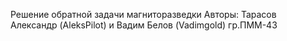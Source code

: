 Решение обратной задачи магниторазведки
Авторы: Тарасов Александр (AleksPilot) и Вадим Белов (Vadimgold) гр.ПММ-43
